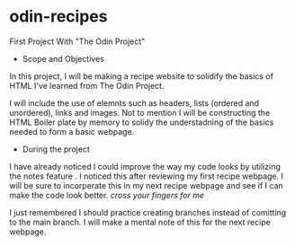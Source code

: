 # odin-recipes
First Project With "The Odin Project"

- Scope and Objectives

In this project, I will be making a recipe website to solidify the basics of HTML I've learned from The Odin Project.

I will include the use of elemnts such as headers, lists (ordered and unordered), links and images. Not to mention I will be constructing the HTML Boiler plate by memory to solidy the understadning of the basics needed to form a basic webpage.

- During the project

<!-- Thoughts during the creation of the Spaghetti & Cheese Sauce webpage -->

I have already noticed I could improve the way my code looks by utilizing the notes feature <!-- -->. I noticed this after reviewing my first recipe webpage. I will be sure to incorperate this in my next recipe webpage and see if I can make the code look better. *cross your fingers for me*

<!-- Thoughts during the creation of the Cheescake webpage -->

I just remembered I should practice creating branches instead of comitting to the main branch. I will make a mental note of this for the next recipe webpage.
